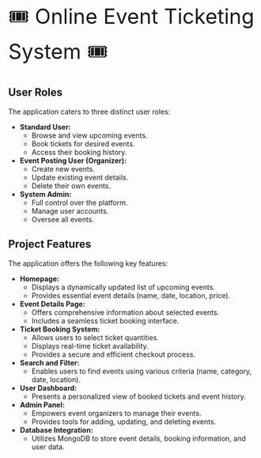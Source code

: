 <span style="font-size: 3em;">🎟️ Online Event Ticketing System 🎟️</span>

## User Roles

The application caters to three distinct user roles:

* **Standard User:**
    * Browse and view upcoming events.
    * Book tickets for desired events.
    * Access their booking history.
* **Event Posting User (Organizer):**
    * Create new events.
    * Update existing event details.
    * Delete their own events.
* **System Admin:**
    * Full control over the platform.
    * Manage user accounts.
    * Oversee all events.

## Project Features

The application offers the following key features:

* **Homepage:**
    * Displays a dynamically updated list of upcoming events.
    * Provides essential event details (name, date, location, price).
* **Event Details Page:**
    * Offers comprehensive information about selected events.
    * Includes a seamless ticket booking interface.
* **Ticket Booking System:**
    * Allows users to select ticket quantities.
    * Displays real-time ticket availability.
    * Provides a secure and efficient checkout process.
* **Search and Filter:**
    * Enables users to find events using various criteria (name, category, date, location).
* **User Dashboard:**
    * Presents a personalized view of booked tickets and event history.
* **Admin Panel:**
    * Empowers event organizers to manage their events.
    * Provides tools for adding, updating, and deleting events.
* **Database Integration:**
    * Utilizes MongoDB to store event details, booking information, and user data.
